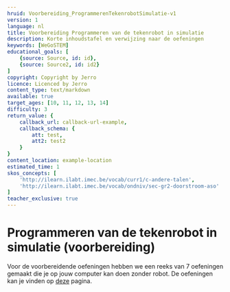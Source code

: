 ```yaml
---
hruid: Voorbereiding_ProgrammerenTekenrobotSimulatie-v1
version: 1
language: nl
title: Voorbereiding Programmeren van de tekenrobot in simulatie
description: Korte inhoudstafel en verwijzing naar de oefeningen
keywords: [WeGoSTEM]
educational_goals: [
    {source: Source, id: id}, 
    {source: Source2, id: id2}
]
copyright: Copyright by Jerro
licence: Licenced by Jerro
content_type: text/markdown
available: true
target_ages: [10, 11, 12, 13, 14]
difficulty: 3
return_value: {
    callback_url: callback-url-example,
    callback_schema: {
        att: test,
        att2: test2
    }
}
content_location: example-location
estimated_time: 1
skos_concepts: [
    'http://ilearn.ilabt.imec.be/vocab/curr1/c-andere-talen', 
    'http://ilearn.ilabt.imec.be/vocab/ondniv/sec-gr2-doorstroom-aso'
]
teacher_exclusive: true
---
```


# Programmeren van de tekenrobot in simulatie (voorbereiding)

Voor de voorbereidende oefeningen hebben we een reeks van 7 oefeningen gemaakt die je op jouw computer kan doen zonder robot. De oefeningen kan je vinden op 
[deze](https://scholen.dwengo.org/nl/wegostemoefeningen.html "oefeningen robotarm")
pagina.

